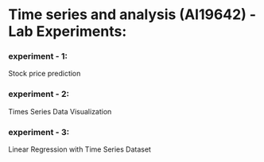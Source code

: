 <h1>Time series and analysis (AI19642) - Lab Experiments:</h1>
<p>
<h3>experiment - 1:</h3> Stock price prediction
<h3>experiment - 2:</h3> Times Series Data Visualization
<h3>experiment - 3:</h3> Linear Regression with Time Series Dataset
</p>
